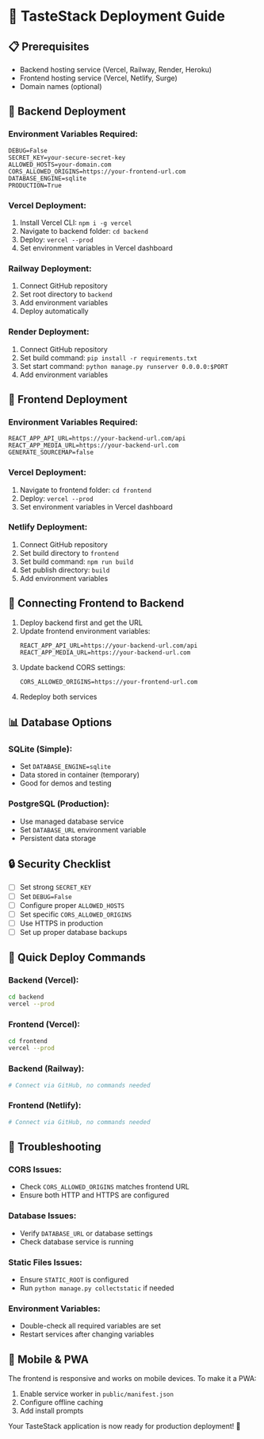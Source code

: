 # 🚀 TasteStack Deployment Guide

## 📋 Prerequisites

- Backend hosting service (Vercel, Railway, Render, Heroku)
- Frontend hosting service (Vercel, Netlify, Surge)
- Domain names (optional)

## 🔧 Backend Deployment

### Environment Variables Required:
```
DEBUG=False
SECRET_KEY=your-secure-secret-key
ALLOWED_HOSTS=your-domain.com
CORS_ALLOWED_ORIGINS=https://your-frontend-url.com
DATABASE_ENGINE=sqlite
PRODUCTION=True
```

### Vercel Deployment:
1. Install Vercel CLI: `npm i -g vercel`
2. Navigate to backend folder: `cd backend`
3. Deploy: `vercel --prod`
4. Set environment variables in Vercel dashboard

### Railway Deployment:
1. Connect GitHub repository
2. Set root directory to `backend`
3. Add environment variables
4. Deploy automatically

### Render Deployment:
1. Connect GitHub repository
2. Set build command: `pip install -r requirements.txt`
3. Set start command: `python manage.py runserver 0.0.0.0:$PORT`
4. Add environment variables

## 🎨 Frontend Deployment

### Environment Variables Required:
```
REACT_APP_API_URL=https://your-backend-url.com/api
REACT_APP_MEDIA_URL=https://your-backend-url.com
GENERATE_SOURCEMAP=false
```

### Vercel Deployment:
1. Navigate to frontend folder: `cd frontend`
2. Deploy: `vercel --prod`
3. Set environment variables in Vercel dashboard

### Netlify Deployment:
1. Connect GitHub repository
2. Set build directory to `frontend`
3. Set build command: `npm run build`
4. Set publish directory: `build`
5. Add environment variables

## 🔗 Connecting Frontend to Backend

1. Deploy backend first and get the URL
2. Update frontend environment variables:
   ```
   REACT_APP_API_URL=https://your-backend-url.com/api
   REACT_APP_MEDIA_URL=https://your-backend-url.com
   ```
3. Update backend CORS settings:
   ```
   CORS_ALLOWED_ORIGINS=https://your-frontend-url.com
   ```
4. Redeploy both services

## 📊 Database Options

### SQLite (Simple):
- Set `DATABASE_ENGINE=sqlite`
- Data stored in container (temporary)
- Good for demos and testing

### PostgreSQL (Production):
- Use managed database service
- Set `DATABASE_URL` environment variable
- Persistent data storage

## 🔒 Security Checklist

- [ ] Set strong `SECRET_KEY`
- [ ] Set `DEBUG=False`
- [ ] Configure proper `ALLOWED_HOSTS`
- [ ] Set specific `CORS_ALLOWED_ORIGINS`
- [ ] Use HTTPS in production
- [ ] Set up proper database backups

## 🚀 Quick Deploy Commands

### Backend (Vercel):
```bash
cd backend
vercel --prod
```

### Frontend (Vercel):
```bash
cd frontend
vercel --prod
```

### Backend (Railway):
```bash
# Connect via GitHub, no commands needed
```

### Frontend (Netlify):
```bash
# Connect via GitHub, no commands needed
```

## 🔧 Troubleshooting

### CORS Issues:
- Check `CORS_ALLOWED_ORIGINS` matches frontend URL
- Ensure both HTTP and HTTPS are configured

### Database Issues:
- Verify `DATABASE_URL` or database settings
- Check database service is running

### Static Files Issues:
- Ensure `STATIC_ROOT` is configured
- Run `python manage.py collectstatic` if needed

### Environment Variables:
- Double-check all required variables are set
- Restart services after changing variables

## 📱 Mobile & PWA

The frontend is responsive and works on mobile devices. To make it a PWA:

1. Enable service worker in `public/manifest.json`
2. Configure offline caching
3. Add install prompts

Your TasteStack application is now ready for production deployment! 🎉